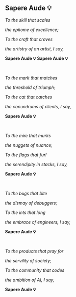 ## Sapere Aude 💡 </span>

  *To the skill that scales*
  
  *the epitome of excellence;*
  
  *To the craft that craves*
  
  *the artistry of an artist, I say,*
  
  **Sapere Aude 💡 Sapere Aude 💡**
  
  <br>
  
  *To the mark that matches*
  
  *the threshold of triumph;*
  
  *To the cat that catches*
  
  *the conundrums of clients, I say,*
  
  **Sapere Aude 💡**
  
  <br>
  
  *To the mire that murks*
  
  *the nuggets of nuance;*
  
  *To the flags that furl*
  
  *the serendipity in stacks, I say,*
  
  **Sapere Aude 💡**
  
  <br>
  
  *To the bugs that bite*
  
  *the dismay of debuggers;*
  
  *To the ints that long*
  
  *the embrace of engineers, I say,*
  
  **Sapere Aude 💡**
  
  <br>
  
  *To the products that pray for*
  
  *the servility of society;*
  
  *To the community that codes*
  
  *the ambition of AI, I say,*
  
  **Sapere Aude 💡**
  
  

  
  
  

